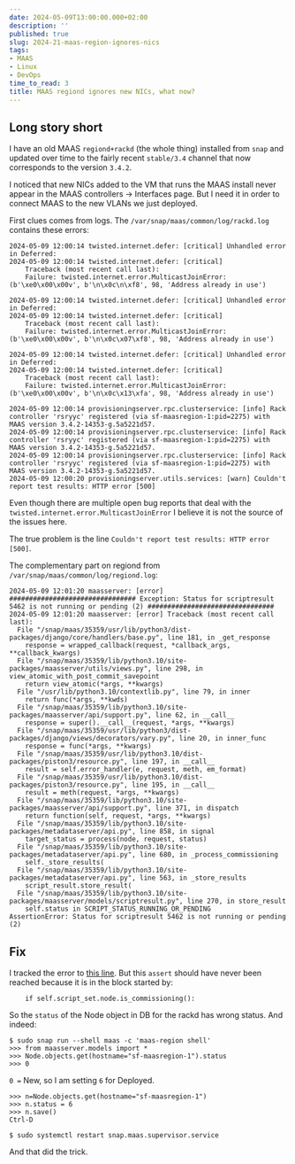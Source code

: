 ```yaml
---
date: 2024-05-09T13:00:00.000+02:00
description: ''
published: true
slug: 2024-21-maas-region-ignores-nics
tags:
- MAAS
- Linux
- DevOps
time_to_read: 3
title: MAAS regiond ignores new NICs, what now?
---
```

## Long story short
I have an old MAAS `regiond+rackd` (the whole thing) installed from `snap` and updated over time to the fairly recent `stable/3.4` channel that now corresponds to the version `3.4.2`.

I noticed that new NICs added to the VM that runs the MAAS install never appear in the MAAS controllers -> Interfaces page. But I need it in order to connect MAAS to the new VLANs we just deployed.

First clues comes from logs. The `/var/snap/maas/common/log/rackd.log` contains these errors:
```
2024-05-09 12:00:14 twisted.internet.defer: [critical] Unhandled error in Deferred:
2024-05-09 12:00:14 twisted.internet.defer: [critical] 
	Traceback (most recent call last):
	Failure: twisted.internet.error.MulticastJoinError: (b'\xe0\x00\x00v', b'\n\x0c\n\xf8', 98, 'Address already in use')
	
2024-05-09 12:00:14 twisted.internet.defer: [critical] Unhandled error in Deferred:
2024-05-09 12:00:14 twisted.internet.defer: [critical] 
	Traceback (most recent call last):
	Failure: twisted.internet.error.MulticastJoinError: (b'\xe0\x00\x00v', b'\n\x0c\x07\xf8', 98, 'Address already in use')
	
2024-05-09 12:00:14 twisted.internet.defer: [critical] Unhandled error in Deferred:
2024-05-09 12:00:14 twisted.internet.defer: [critical] 
	Traceback (most recent call last):
	Failure: twisted.internet.error.MulticastJoinError: (b'\xe0\x00\x00v', b'\n\x0c\x13\xfa', 98, 'Address already in use')
	
2024-05-09 12:00:14 provisioningserver.rpc.clusterservice: [info] Rack controller 'rsryyc' registered (via sf-maasregion-1:pid=2275) with MAAS version 3.4.2-14353-g.5a5221d57.
2024-05-09 12:00:14 provisioningserver.rpc.clusterservice: [info] Rack controller 'rsryyc' registered (via sf-maasregion-1:pid=2275) with MAAS version 3.4.2-14353-g.5a5221d57.
2024-05-09 12:00:14 provisioningserver.rpc.clusterservice: [info] Rack controller 'rsryyc' registered (via sf-maasregion-1:pid=2275) with MAAS version 3.4.2-14353-g.5a5221d57.
2024-05-09 12:00:20 provisioningserver.utils.services: [warn] Couldn't report test results: HTTP error [500]
```

Even though there are multiple open bug reports that deal with the `twisted.internet.error.MulticastJoinError` I believe it is not the source of the issues here.

The true problem is the line `Couldn't report test results: HTTP error [500]`.

The complementary part on regiond from `/var/snap/maas/common/log/regiond.log`:
```
2024-05-09 12:01:20 maasserver: [error] ################################ Exception: Status for scriptresult 5462 is not running or pending (2) ################################
2024-05-09 12:01:20 maasserver: [error] Traceback (most recent call last):
  File "/snap/maas/35359/usr/lib/python3/dist-packages/django/core/handlers/base.py", line 181, in _get_response
    response = wrapped_callback(request, *callback_args, **callback_kwargs)
  File "/snap/maas/35359/lib/python3.10/site-packages/maasserver/utils/views.py", line 298, in view_atomic_with_post_commit_savepoint
    return view_atomic(*args, **kwargs)
  File "/usr/lib/python3.10/contextlib.py", line 79, in inner
    return func(*args, **kwds)
  File "/snap/maas/35359/lib/python3.10/site-packages/maasserver/api/support.py", line 62, in __call__
    response = super().__call__(request, *args, **kwargs)
  File "/snap/maas/35359/usr/lib/python3/dist-packages/django/views/decorators/vary.py", line 20, in inner_func
    response = func(*args, **kwargs)
  File "/snap/maas/35359/usr/lib/python3.10/dist-packages/piston3/resource.py", line 197, in __call__
    result = self.error_handler(e, request, meth, em_format)
  File "/snap/maas/35359/usr/lib/python3.10/dist-packages/piston3/resource.py", line 195, in __call__
    result = meth(request, *args, **kwargs)
  File "/snap/maas/35359/lib/python3.10/site-packages/maasserver/api/support.py", line 371, in dispatch
    return function(self, request, *args, **kwargs)
  File "/snap/maas/35359/lib/python3.10/site-packages/metadataserver/api.py", line 858, in signal
    target_status = process(node, request, status)
  File "/snap/maas/35359/lib/python3.10/site-packages/metadataserver/api.py", line 680, in _process_commissioning
    self._store_results(
  File "/snap/maas/35359/lib/python3.10/site-packages/metadataserver/api.py", line 563, in _store_results
    script_result.store_result(
  File "/snap/maas/35359/lib/python3.10/site-packages/maasserver/models/scriptresult.py", line 270, in store_result
    self.status in SCRIPT_STATUS_RUNNING_OR_PENDING
AssertionError: Status for scriptresult 5462 is not running or pending (2)
```

## Fix

I tracked the error to [this line](https://github.com/canonical/maas/blob/cb2b108305c2dbd217853e8c5476c30f56d22081/src/maasserver/models/scriptresult.py#L269). But this `assert` should have never been reached because it is in the block started by:
```
    if self.script_set.node.is_commissioning():
```

So the `status` of the Node object in DB for the rackd has wrong status. And indeed:

```
$ sudo snap run --shell maas -c 'maas-region shell'
>>> from maasserver.models import *
>>> Node.objects.get(hostname="sf-maasregion-1").status
>>> 0
```

`0 =` New, so I am setting `6` for Deployed.

```
>>> n=Node.objects.get(hostname="sf-maasregion-1")
>>> n.status = 6
>>> n.save()
Ctrl-D

$ sudo systemctl restart snap.maas.supervisor.service
```

And that did the trick.
